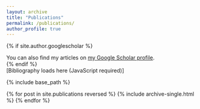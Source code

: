 ```yaml
---
layout: archive
title: "Publications"
permalink: /publications/
author_profile: true
---
```


{% if site.author.googlescholar %}
  <div class="wordwrap">You can also find my articles on <a href="{{site.author.googlescholar}}">my Google Scholar profile</a>.</div>
{% endif %}

<div id="orcidbib">[Bibliography loads here (JavaScript required)]</div>
<script src="{{ base.url | prepend: site.url }}/_pages/orcidbib.js" type="text/javascript" id="orcid:0000-0002-7970-7855"></script>

{% include base_path %}

{% for post in site.publications reversed %}
  {% include archive-single.html %}
{% endfor %}

